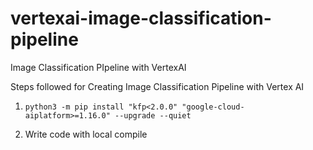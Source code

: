 # vertexai-image-classification-pipeline
Image Classification PIpeline with VertexAI

Steps followed for Creating Image Classification Pipeline with Vertex AI

1. `python3 -m pip install "kfp<2.0.0" "google-cloud-aiplatform>=1.16.0" --upgrade --quiet`

2. Write code with local compile
